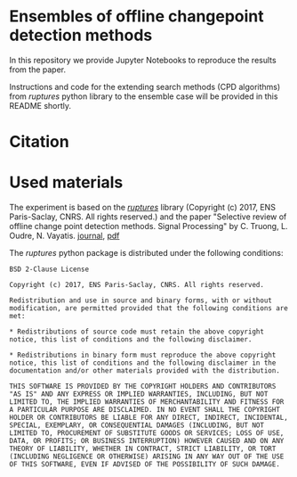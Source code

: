 # Ensembles of offline changepoint detection methods

In this repository we provide Jupyter Notebooks to reproduce the results from the paper.

Instructions and code for the extending search methods (CPD algorithms) from *ruptures* python library to the ensemble case will be provided in this README shortly.


# Citation

# Used materials

The experiment is based on the [*ruptures*](http://ctruong.perso.math.cnrs.fr/ruptures-docs/build/html/index.html) library (Copyright (c) 2017, ENS Paris-Saclay, CNRS. All rights reserved.) and the paper "Selective review of offline change point detection methods. Signal Processing" by C. Truong, L. Oudre, N. Vayatis. [journal](https://www.sciencedirect.com/science/article/pii/S0165168419303494?via%3Dihub), [pdf](http://www.laurentoudre.fr/publis/TOG-SP-19.pdf)


The *ruptures* python package is distributed under the following conditions:
```
BSD 2-Clause License

Copyright (c) 2017, ENS Paris-Saclay, CNRS. All rights reserved.

Redistribution and use in source and binary forms, with or without modification, are permitted provided that the following conditions are met:

* Redistributions of source code must retain the above copyright notice, this list of conditions and the following disclaimer.

* Redistributions in binary form must reproduce the above copyright notice, this list of conditions and the following disclaimer in the documentation and/or other materials provided with the distribution.

THIS SOFTWARE IS PROVIDED BY THE COPYRIGHT HOLDERS AND CONTRIBUTORS "AS IS" AND ANY EXPRESS OR IMPLIED WARRANTIES, INCLUDING, BUT NOT LIMITED TO, THE IMPLIED WARRANTIES OF MERCHANTABILITY AND FITNESS FOR A PARTICULAR PURPOSE ARE DISCLAIMED. IN NO EVENT SHALL THE COPYRIGHT HOLDER OR CONTRIBUTORS BE LIABLE FOR ANY DIRECT, INDIRECT, INCIDENTAL, SPECIAL, EXEMPLARY, OR CONSEQUENTIAL DAMAGES (INCLUDING, BUT NOT LIMITED TO, PROCUREMENT OF SUBSTITUTE GOODS OR SERVICES; LOSS OF USE, DATA, OR PROFITS; OR BUSINESS INTERRUPTION) HOWEVER CAUSED AND ON ANY THEORY OF LIABILITY, WHETHER IN CONTRACT, STRICT LIABILITY, OR TORT (INCLUDING NEGLIGENCE OR OTHERWISE) ARISING IN ANY WAY OUT OF THE USE OF THIS SOFTWARE, EVEN IF ADVISED OF THE POSSIBILITY OF SUCH DAMAGE.
```
